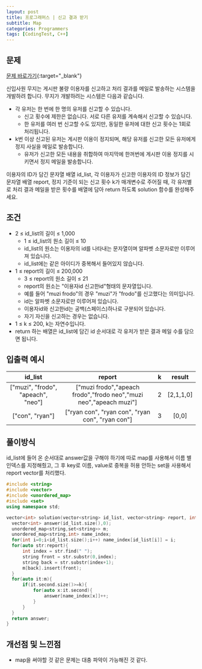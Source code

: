 ```yaml
---
layout: post
title: 프로그래머스 | 신고 결과 받기
subtitle: Map
categories: Programmers
tags: [CodingTest, C++]
---
```


## 문제
[문제 바로가기](https://school.programmers.co.kr/learn/courses/30/lessons/92334?language=cpp){:target="_blank"}

  신입사원 무지는 게시판 불량 이용자를 신고하고 처리 결과를 메일로 발송하는 시스템을 개발하려 합니다. 무지가 개발하려는 시스템은 다음과 같습니다.

- 각 유저는 한 번에 한 명의 유저를 신고할 수 있습니다.
  - 신고 횟수에 제한은 없습니다. 서로 다른 유저를 계속해서 신고할 수 있습니다.
  - 한 유저를 여러 번 신고할 수도 있지만, 동일한 유저에 대한 신고 횟수는 1회로 처리됩니다.
- k번 이상 신고된 유저는 게시판 이용이 정지되며, 해당 유저를 신고한 모든 유저에게 정지 사실을 메일로 발송합니다.
  - 유저가 신고한 모든 내용을 취합하여 마지막에 한꺼번에 게시판 이용 정지를 시키면서 정지 메일을 발송합니다.

이용자의 ID가 담긴 문자열 배열 id_list, 각 이용자가 신고한 이용자의 ID 정보가 담긴 문자열 배열 report, 정지 기준이 되는 신고 횟수 k가 매개변수로 주어질 때, 각 유저별로 처리 결과 메일을 받은 횟수를 배열에 담아 return 하도록 solution 함수를 완성해주세요.

## 조건

- 2 ≤ id_list의 길이 ≤ 1,000
  - 1 ≤ id_list의 원소 길이 ≤ 10
  - id_list의 원소는 이용자의 id를 나타내는 문자열이며 알파벳 소문자로만 이루어져 있습니다.
  - id_list에는 같은 아이디가 중복해서 들어있지 않습니다.
- 1 ≤ report의 길이 ≤ 200,000
  - 3 ≤ report의 원소 길이 ≤ 21
  - report의 원소는 "이용자id 신고한id"형태의 문자열입니다.
  - 예를 들어 "muzi frodo"의 경우 "muzi"가 "frodo"를 신고했다는 의미입니다.
  - id는 알파벳 소문자로만 이루어져 있습니다.
  - 이용자id와 신고한id는 공백(스페이스)하나로 구분되어 있습니다.
  - 자기 자신을 신고하는 경우는 없습니다.
- 1 ≤ k ≤ 200, k는 자연수입니다.
- return 하는 배열은 id_list에 담긴 id 순서대로 각 유저가 받은 결과 메일 수를 담으면 됩니다.

## 입출력 예시

  |id_list|report|k|result|
  |:--:|:--:|:--:|:--:|
  |["muzi", "frodo", "apeach", "neo"]|["muzi frodo","apeach frodo","frodo neo","muzi neo","apeach muzi"]|2|[2,1,1,0]
  |["con", "ryan"]|["ryan con", "ryan con", "ryan con", "ryan con"]|3|[0,0]|

## 풀이방식
  id_list에 들어 온 순서대로 answer값을 구해야 하기에 따로 map를 사용해서 이름 별 인덱스를 지정해줬고, 그 후 key로 이름, value로 중복을 허용 안하는 set을 사용해서 report vector를 처리했다. 

  ```cpp
#include <string>
#include <vector>
#include <unordered_map>
#include <set>
using namespace std;

vector<int> solution(vector<string> id_list, vector<string> report, int k) {
    vector<int> answer(id_list.size(),0);
    unordered_map<string,set<string>> m;
    unordered_map<string,int> name_index;
    for(int i=0;i<id_list.size();i++) name_index[id_list[i]] = i;
    for(auto str:report){
        int index = str.find(" ");
        string front = str.substr(0,index);
        string back = str.substr(index+1);
        m[back].insert(front);
    }
    for(auto it:m){
        if(it.second.size()>=k){
            for(auto x:it.second){
                answer[name_index[x]]++;
            }
        }
    }
    return answer;
}
  ```

## 개선점 및 느낀점
  - map을 써야할 것 같은 문제는 대충 파악이 가능해진 것 같다.